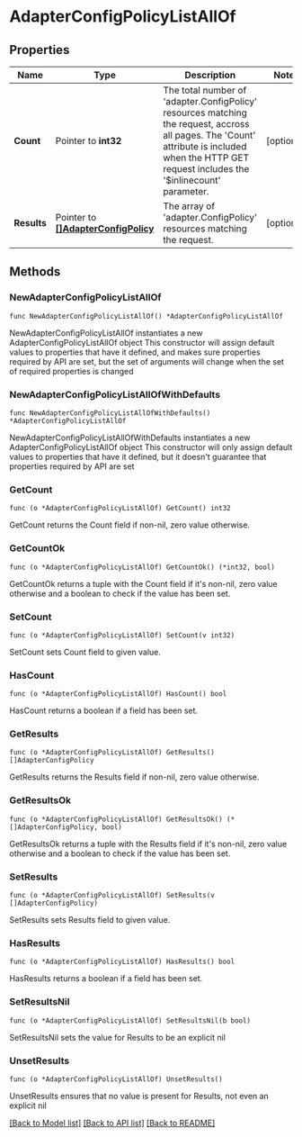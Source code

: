 # AdapterConfigPolicyListAllOf

## Properties

Name | Type | Description | Notes
------------ | ------------- | ------------- | -------------
**Count** | Pointer to **int32** | The total number of &#39;adapter.ConfigPolicy&#39; resources matching the request, accross all pages. The &#39;Count&#39; attribute is included when the HTTP GET request includes the &#39;$inlinecount&#39; parameter. | [optional] 
**Results** | Pointer to [**[]AdapterConfigPolicy**](AdapterConfigPolicy.md) | The array of &#39;adapter.ConfigPolicy&#39; resources matching the request. | [optional] 

## Methods

### NewAdapterConfigPolicyListAllOf

`func NewAdapterConfigPolicyListAllOf() *AdapterConfigPolicyListAllOf`

NewAdapterConfigPolicyListAllOf instantiates a new AdapterConfigPolicyListAllOf object
This constructor will assign default values to properties that have it defined,
and makes sure properties required by API are set, but the set of arguments
will change when the set of required properties is changed

### NewAdapterConfigPolicyListAllOfWithDefaults

`func NewAdapterConfigPolicyListAllOfWithDefaults() *AdapterConfigPolicyListAllOf`

NewAdapterConfigPolicyListAllOfWithDefaults instantiates a new AdapterConfigPolicyListAllOf object
This constructor will only assign default values to properties that have it defined,
but it doesn't guarantee that properties required by API are set

### GetCount

`func (o *AdapterConfigPolicyListAllOf) GetCount() int32`

GetCount returns the Count field if non-nil, zero value otherwise.

### GetCountOk

`func (o *AdapterConfigPolicyListAllOf) GetCountOk() (*int32, bool)`

GetCountOk returns a tuple with the Count field if it's non-nil, zero value otherwise
and a boolean to check if the value has been set.

### SetCount

`func (o *AdapterConfigPolicyListAllOf) SetCount(v int32)`

SetCount sets Count field to given value.

### HasCount

`func (o *AdapterConfigPolicyListAllOf) HasCount() bool`

HasCount returns a boolean if a field has been set.

### GetResults

`func (o *AdapterConfigPolicyListAllOf) GetResults() []AdapterConfigPolicy`

GetResults returns the Results field if non-nil, zero value otherwise.

### GetResultsOk

`func (o *AdapterConfigPolicyListAllOf) GetResultsOk() (*[]AdapterConfigPolicy, bool)`

GetResultsOk returns a tuple with the Results field if it's non-nil, zero value otherwise
and a boolean to check if the value has been set.

### SetResults

`func (o *AdapterConfigPolicyListAllOf) SetResults(v []AdapterConfigPolicy)`

SetResults sets Results field to given value.

### HasResults

`func (o *AdapterConfigPolicyListAllOf) HasResults() bool`

HasResults returns a boolean if a field has been set.

### SetResultsNil

`func (o *AdapterConfigPolicyListAllOf) SetResultsNil(b bool)`

 SetResultsNil sets the value for Results to be an explicit nil

### UnsetResults
`func (o *AdapterConfigPolicyListAllOf) UnsetResults()`

UnsetResults ensures that no value is present for Results, not even an explicit nil

[[Back to Model list]](../README.md#documentation-for-models) [[Back to API list]](../README.md#documentation-for-api-endpoints) [[Back to README]](../README.md)


